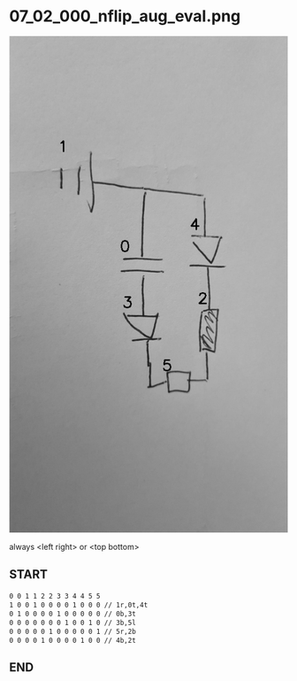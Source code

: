 
# 07_02_000_nflip_aug_eval.png
![img](07_02_000_nflip_aug_eval_idxs.png)

always \<left right> or \<top bottom>

## START

	0 0 1 1 2 2 3 3 4 4 5 5
	1 0 0 1 0 0 0 0 1 0 0 0 // 1r,0t,4t
    0 1 0 0 0 0 1 0 0 0 0 0 // 0b,3t
    0 0 0 0 0 0 0 1 0 0 1 0 // 3b,5l
    0 0 0 0 0 1 0 0 0 0 0 1 // 5r,2b
    0 0 0 0 1 0 0 0 0 1 0 0 // 4b,2t

## END

            
